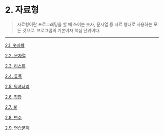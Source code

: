# 2. 자료형

> 자료형이란 프로그래밍을 할 때 쓰이는 숫자, 문자열 등 자료 형태로 사용하는 모든 것으로. 프로그램의 기본이자 핵심 단위이다.
> 

---

[2.1. 숫자형](2%20%E1%84%8C%E1%85%A1%E1%84%85%E1%85%AD%E1%84%92%E1%85%A7%E1%86%BC%20e1afad0d66b946a6b2a84de52345058c/2%201%20%E1%84%89%E1%85%AE%E1%86%BA%E1%84%8C%E1%85%A1%E1%84%92%E1%85%A7%E1%86%BC%20f2e177683afb45dfb97b06eeaa66d176.md)

[2.2. 문자열](2%20%E1%84%8C%E1%85%A1%E1%84%85%E1%85%AD%E1%84%92%E1%85%A7%E1%86%BC%20e1afad0d66b946a6b2a84de52345058c/2%202%20%E1%84%86%E1%85%AE%E1%86%AB%E1%84%8C%E1%85%A1%E1%84%8B%E1%85%A7%E1%86%AF%209276deddfe404842bdfef2a2ec479d48.md)

[2.3. 리스트](2%20%E1%84%8C%E1%85%A1%E1%84%85%E1%85%AD%E1%84%92%E1%85%A7%E1%86%BC%20e1afad0d66b946a6b2a84de52345058c/2%203%20%E1%84%85%E1%85%B5%E1%84%89%E1%85%B3%E1%84%90%E1%85%B3%20e8417243a00b4c40bf5e45ac4186f2de.md)

[2.4. 튜플](2%20%E1%84%8C%E1%85%A1%E1%84%85%E1%85%AD%E1%84%92%E1%85%A7%E1%86%BC%20e1afad0d66b946a6b2a84de52345058c/2%204%20%E1%84%90%E1%85%B2%E1%84%91%E1%85%B3%E1%86%AF%20997b2a87f473480db146199be59623a7.md)

[2.5. 딕셔너리](2%20%E1%84%8C%E1%85%A1%E1%84%85%E1%85%AD%E1%84%92%E1%85%A7%E1%86%BC%20e1afad0d66b946a6b2a84de52345058c/2%205%20%E1%84%83%E1%85%B5%E1%86%A8%E1%84%89%E1%85%A7%E1%84%82%E1%85%A5%E1%84%85%E1%85%B5%20beb971db171a47528adb5dfd215dff1e.md)

[2.6. 집합](2%20%E1%84%8C%E1%85%A1%E1%84%85%E1%85%AD%E1%84%92%E1%85%A7%E1%86%BC%20e1afad0d66b946a6b2a84de52345058c/2%206%20%E1%84%8C%E1%85%B5%E1%86%B8%E1%84%92%E1%85%A1%E1%86%B8%2037a3bdbbd444476b8eed90477767b276.md)

[2.7. 불](2%20%E1%84%8C%E1%85%A1%E1%84%85%E1%85%AD%E1%84%92%E1%85%A7%E1%86%BC%20e1afad0d66b946a6b2a84de52345058c/2%207%20%E1%84%87%E1%85%AE%E1%86%AF%206cb3d5cd0ab441da85ec629980c6f425.md)

[2.8. 변수](2%20%E1%84%8C%E1%85%A1%E1%84%85%E1%85%AD%E1%84%92%E1%85%A7%E1%86%BC%20e1afad0d66b946a6b2a84de52345058c/2%208%20%E1%84%87%E1%85%A7%E1%86%AB%E1%84%89%E1%85%AE%20516bc04c1f434cb68248bc8465d191ff.md)

[2.9. 연습문제](2%20%E1%84%8C%E1%85%A1%E1%84%85%E1%85%AD%E1%84%92%E1%85%A7%E1%86%BC%20e1afad0d66b946a6b2a84de52345058c/2%209%20%E1%84%8B%E1%85%A7%E1%86%AB%E1%84%89%E1%85%B3%E1%86%B8%E1%84%86%E1%85%AE%E1%86%AB%E1%84%8C%E1%85%A6%20356d63ce0b55458b89d922fd78996884.md)